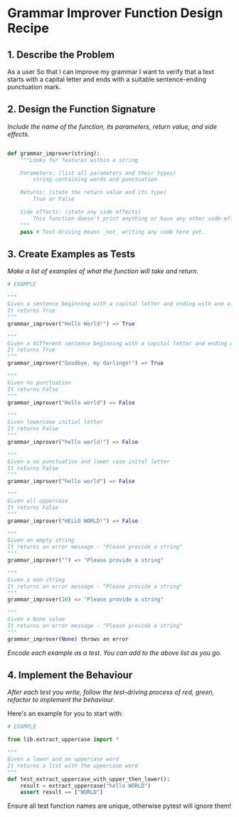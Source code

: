# Grammar Improver Function Design Recipe


## 1. Describe the Problem

As a user
So that I can improve my grammar
I want to verify that a text starts with a capital letter and ends with a suitable sentence-ending punctuation mark.

## 2. Design the Function Signature

_Include the name of the function, its parameters, return value, and side effects._

```python

def grammar_improver(string):
    """Looks for features within a string

    Parameters: (list all parameters and their types)
        string containing words and punctuation

    Returns: (state the return value and its type)
        True or False

    Side effects: (state any side effects)
        This function doesn't print anything or have any other side-effects
    """
    pass # Test-driving means _not_ writing any code here yet.
```

## 3. Create Examples as Tests

_Make a list of examples of what the function will take and return._

```python
# EXAMPLE

"""
Given a sentence beginning with a capital letter and ending with one of .?!
It returns True
"""
grammar_improver("Hello World!") => True

"""
Given a different sentence beginning with a capital letter and ending with one of .?!
It returns True
"""
grammar_improver("Goodbye, my darlings!") => True

"""
Given no punctuation
It returns False
"""
grammar_improver("Hello world") => False

"""
Given lowercase initial letter
It returns False
"""
grammar_improver("hello world!") => False

"""
Given a no punctuation and lower case inital letter
It returns False
"""
grammar_improver("hello world") => False

"""
Given all uppercase
It returns False
"""
grammar_improver("HELLO WORLD!") => False

"""
Given an empty string
It returns an error message - "Please provide a string"
"""
grammar_improver("") => "Please provide a string"

"""
Given a non-string
It returns an error message - "Please provide a string"
"""
grammar_improver(10) => "Please provide a string"

"""
Given a None value
It returns an error message - "Please provide a string"
"""
grammar_improver(None) throws an error
```

_Encode each example as a test. You can add to the above list as you go._

## 4. Implement the Behaviour

_After each test you write, follow the test-driving process of red, green, refactor to implement the behaviour._

Here's an example for you to start with:

```python
# EXAMPLE

from lib.extract_uppercase import *

"""
Given a lower and an uppercase word
It returns a list with the uppercase word
"""
def test_extract_uppercase_with_upper_then_lower():
    result = extract_uppercase("hello WORLD")
    assert result == ["WORLD"]
```

Ensure all test function names are unique, otherwise pytest will ignore them!
